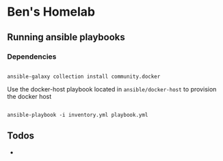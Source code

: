 # Ben's Homelab


## Running ansible playbooks

### Dependencies

```shell

ansible-galaxy collection install community.docker

```

Use the docker-host playbook located in `ansible/docker-host` to provision the docker host

```shell

ansible-playbook -i inventory.yml playbook.yml
```

## Todos

* 
